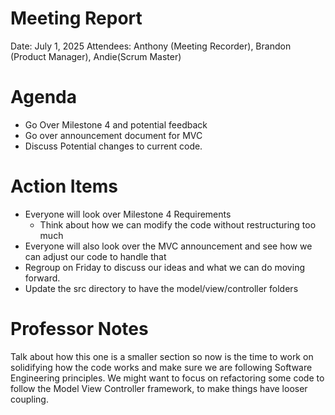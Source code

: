 
# Meeting Report

Date: July 1, 2025 
Attendees: Anthony (Meeting Recorder), Brandon (Product Manager), Andie(Scrum Master)

# Agenda
- Go Over Milestone 4 and potential feedback
- Go over announcement document for MVC
- Discuss Potential changes to current code.


# Action Items
- Everyone will look over Milestone 4 Requirements
	- Think about how we can modify the code without restructuring too much
- Everyone will also look over the MVC announcement and see how we can adjust our code to handle that
- Regroup on Friday to discuss our ideas and what we can do moving forward.
- Update the src directory to have the model/view/controller folders


# Professor Notes
Talk about how this one is a smaller section so now is the time to work on solidifying how the code works and make sure we are following Software Engineering principles.
We might want to focus on refactoring some code to follow the Model View Controller framework, to make things have looser coupling.

